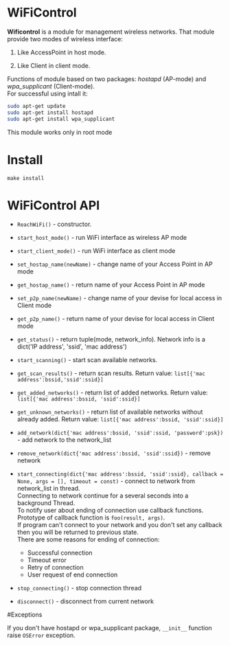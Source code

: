 # WiFiControl

**Wificontrol** is a module for management wireless networks.
That module provide two modes of wireless interface:

 1. Like AccessPoint in host mode.

 2. Like Client in client mode.

Functions of module based on two packages: *hostapd* (AP-mode) and *wpa_supplicant* (Client-mode).  
For successful using intall it:
```bash
sudo apt-get update
sudo apt-get install hostapd
sudo apt-get install wpa_supplicant
```
This module works only in root mode

# Install

`make install`

# WiFiControl API

 - `ReachWiFi()` - constructor.

 
 - `start_host_mode()` - run WiFi interface as wireless AP mode
 - `start_client_mode()` - run WiFi interface as client mode
 - `set_hostap_name(newName)` - change name of your Access Point in AP mode
 - `get_hostap_name()` - return name of your Access Point in AP mode
 - `set_p2p_name(newName)` - change name of your devise for local access in Client mode
 - `get_p2p_name()` - return name of your devise for local access in Client mode
 - `get_status()` -  return tuple(mode, network_info). Network info is a dict('IP address', 'ssid', 'mac address') 

 
 - `start_scanning()` - start scan available networks.
 - `get_scan_results()` - return scan results. Return value: `list[{'mac address':bssid,'ssid':ssid}]`
 - `get_added_networks()` - return list of added networks. Return value: `list[{'mac address':bssid, 'ssid':ssid}]`
 - `get_unknown_networks()` - return list of available networks without already added. Return value: `list[{'mac address':bssid, 'ssid':ssid}]`


 - `add_network(dict{'mac address':bssid, 'ssid':ssid, 'password':psk})` - add network to the network_list
 - `remove_network(dict{'mac address':bssid, 'ssid':ssid})` - remove network
 
 - `start_connecting(dict{'mac address':bssid, 'ssid':ssid}, callback = None, args = [], timeout = const)` - connect to network from network_list in thread.  
  Connecting to network continue for a several seconds into a background Thread.  
  To notify user about ending of connection use callback functions.  
  Prototype of callback function is `foo(result, args)`.  
  If program can't connect to your network and you don't set any callback then you will be returned to previous state.  
  There are some reasons for ending of connection:
    * Successful connection
	* Timeout error
	* Retry of connection
	* User request of end connection
 - `stop_connecting()` - stop connection thread
 - `disconnect()` - disconnect from current network
 
#Exceptions

If you don't have hostapd or wpa_supplicant package, `__init__` function raise `OSError` exception. 

